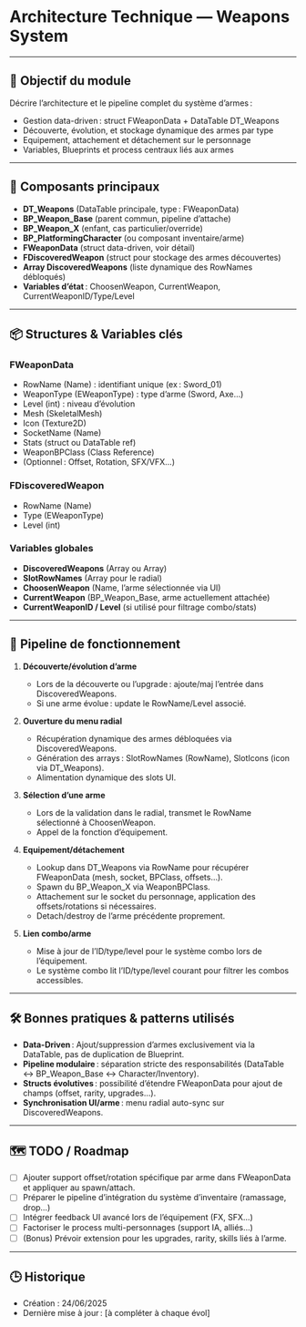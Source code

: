 # Architecture Technique — Weapons System

---

## 📌 Objectif du module

Décrire l’architecture et le pipeline complet du système d’armes :
- Gestion data-driven : struct FWeaponData + DataTable DT_Weapons
- Découverte, évolution, et stockage dynamique des armes par type
- Equipement, attachement et détachement sur le personnage
- Variables, Blueprints et process centraux liés aux armes

---

## 🧩 Composants principaux

- **DT_Weapons** (DataTable principale, type : FWeaponData)
- **BP_Weapon_Base** (parent commun, pipeline d’attache)
- **BP_Weapon_X** (enfant, cas particulier/override)
- **BP_PlatformingCharacter** (ou composant inventaire/arme)
- **FWeaponData** (struct data-driven, voir détail)
- **FDiscoveredWeapon** (struct pour stockage des armes découvertes)
- **Array<Name> DiscoveredWeapons** (liste dynamique des RowNames débloqués)
- **Variables d’état** : ChoosenWeapon, CurrentWeapon, CurrentWeaponID/Type/Level

---

## 📦 Structures & Variables clés

### **FWeaponData**
- RowName (Name) : identifiant unique (ex : Sword_01)
- WeaponType (EWeaponType) : type d’arme (Sword, Axe…)
- Level (int) : niveau d’évolution
- Mesh (SkeletalMesh)
- Icon (Texture2D)
- SocketName (Name)
- Stats (struct ou DataTable ref)
- WeaponBPClass (Class Reference)
- (Optionnel : Offset, Rotation, SFX/VFX…)

### **FDiscoveredWeapon**
- RowName (Name)
- Type (EWeaponType)
- Level (int)

### **Variables globales**
- **DiscoveredWeapons** (Array<Name> ou Array<FDiscoveredWeapon>)
- **SlotRowNames** (Array<Name> pour le radial)
- **ChoosenWeapon** (Name, l’arme sélectionnée via UI)
- **CurrentWeapon** (BP_Weapon_Base, arme actuellement attachée)
- **CurrentWeaponID / Level** (si utilisé pour filtrage combo/stats)

---

## 🔁 Pipeline de fonctionnement

1. **Découverte/évolution d’arme**
    - Lors de la découverte ou l’upgrade : ajoute/maj l’entrée dans DiscoveredWeapons.
    - Si une arme évolue : update le RowName/Level associé.

2. **Ouverture du menu radial**
    - Récupération dynamique des armes débloquées via DiscoveredWeapons.
    - Génération des arrays : SlotRowNames (RowName), SlotIcons (icon via DT_Weapons).
    - Alimentation dynamique des slots UI.

3. **Sélection d’une arme**
    - Lors de la validation dans le radial, transmet le RowName sélectionné à ChoosenWeapon.
    - Appel de la fonction d’équipement.

4. **Equipement/détachement**
    - Lookup dans DT_Weapons via RowName pour récupérer FWeaponData (mesh, socket, BPClass, offsets…).
    - Spawn du BP_Weapon_X via WeaponBPClass.
    - Attachement sur le socket du personnage, application des offsets/rotations si nécessaires.
    - Detach/destroy de l’arme précédente proprement.

5. **Lien combo/arme**
    - Mise à jour de l’ID/type/level pour le système combo lors de l’équipement.
    - Le système combo lit l’ID/type/level courant pour filtrer les combos accessibles.

---

## 🛠️ Bonnes pratiques & patterns utilisés

- **Data-Driven** : Ajout/suppression d’armes exclusivement via la DataTable, pas de duplication de Blueprint.
- **Pipeline modulaire** : séparation stricte des responsabilités (DataTable ↔ BP_Weapon_Base ↔ Character/Inventory).
- **Structs évolutives** : possibilité d’étendre FWeaponData pour ajout de champs (offset, rarity, upgrades…).
- **Synchronisation UI/arme** : menu radial auto-sync sur DiscoveredWeapons.

---

## 🗺️ TODO / Roadmap

- [ ] Ajouter support offset/rotation spécifique par arme dans FWeaponData et appliquer au spawn/attach.
- [ ] Préparer le pipeline d’intégration du système d’inventaire (ramassage, drop…)
- [ ] Intégrer feedback UI avancé lors de l’équipement (FX, SFX…)
- [ ] Factoriser le process multi-personnages (support IA, alliés…)
- [ ] (Bonus) Prévoir extension pour les upgrades, rarity, skills liés à l’arme.

---

## 🕒 Historique

- Création : 24/06/2025  
- Dernière mise à jour : [à compléter à chaque évol]

